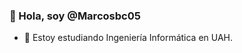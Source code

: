 ### 👋 Hola, soy @Marcosbc05

- 🌱 Estoy estudiando Ingeniería Informática en UAH.

<!---
MarcosBCesc/MarcosBCesc is a ✨ special ✨ repository because its `README.md` (this file) appears on your GitHub profile.
You can click the Preview link to take a look at your changes.
--->
